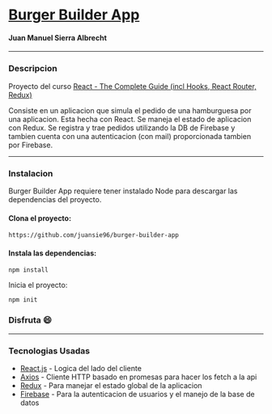 # [Burger Builder App](https://react-burger-project-2a4c1.web.app/)
#### Juan Manuel Sierra Albrecht

---

### Descripcion

Proyecto del curso [React - The Complete Guide (incl Hooks, React Router, Redux)](https://www.udemy.com/course/react-the-complete-guide-incl-redux/)

Consiste en un aplicacion que simula el pedido de una hamburguesa por una aplicacion. Esta hecha con React. Se maneja el estado de aplicacion con Redux. Se registra y trae pedidos utilizando la DB de Firebase y tambien cuenta con una autenticacion (con mail) proporcionada tambien por Firebase.

---

### Instalacion
 
Burger Builder App requiere tener instalado Node para descargar las dependencias del proyecto.

#### Clona el proyecto:
```
https://github.com/juansie96/burger-builder-app
```

#### Instala las dependencias:
```
npm install
```

Inicia el proyecto:
```
npm init
```
 
 ### Disfruta :smile:

---

### Tecnologias Usadas

* [React.js](https://es.reactjs.org/) - Logica del lado del cliente
* [Axios](https://github.com/axios/axios/) - Cliente HTTP basado en promesas para hacer los fetch a la api
* [Redux](https://es.redux.js.org/) - Para manejar el estado global de la aplicacion
* [Firebase](https://firebase.google.com/?hl=es) - Para la autenticacion de usuarios y el manejo de la base de datos

